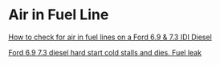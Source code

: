 # Air in Fuel Line
[How to check for air in fuel lines on a Ford 6.9 & 7.3 IDI Diesel](https://youtu.be/YJgbvwIuJjQ)

[Ford 6.9 7.3 diesel hard start cold stalls and dies. Fuel leak](https://youtu.be/3vqSaDWcCJE)
